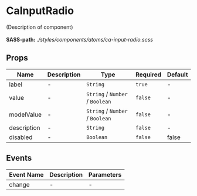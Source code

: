 # CaInputRadio

(Description of component)<br><br> **SASS-path:** _./styles/components/atoms/ca-input-radio.scss_

## Props

<!-- @vuese:CaInputRadio:props:start -->
|Name|Description|Type|Required|Default|
|---|---|---|---|---|
|label|-|`String`|`true`|-|
|value|-|`String` /  `Number` /  `Boolean`|`false`|-|
|modelValue|-|`String` /  `Number` /  `Boolean`|`false`|-|
|description|-|`String`|`false`|-|
|disabled|-|`Boolean`|`false`|false|

<!-- @vuese:CaInputRadio:props:end -->


## Events

<!-- @vuese:CaInputRadio:events:start -->
|Event Name|Description|Parameters|
|---|---|---|
|change|-|-|

<!-- @vuese:CaInputRadio:events:end -->



